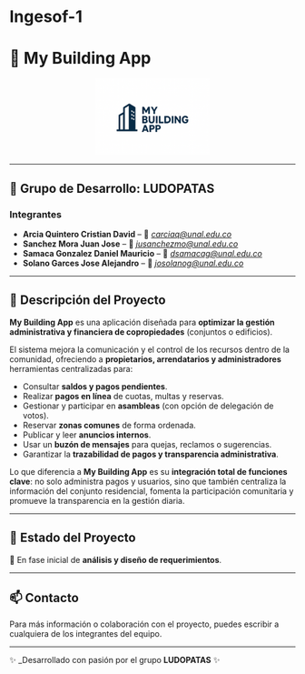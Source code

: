 # Ingesof-1
# 🏢 My Building App  

<p align="center">
  <!-- Espacio para el logo -->
  <img src="Proyecto/Source/logo.png" alt="Logo del Proyecto" width="200"/>
</p>

---

## 👥 Grupo de Desarrollo: **LUDOPATAS**  

### Integrantes  
- **Arcia Quintero Cristian David** – 📧 *carciaq@unal.edu.co*  
- **Sanchez Mora Juan Jose** – 📧 *jusanchezmo@unal.edu.co*  
- **Samaca Gonzalez Daniel Mauricio** – 📧 *dsamacag@unal.edu.co*  
- **Solano Garces Jose Alejandro** – 📧 *josolanog@unal.edu.co*  

---

## 📖 Descripción del Proyecto  

**My Building App** es una aplicación diseñada para **optimizar la gestión administrativa y financiera de copropiedades** (conjuntos o edificios).  

El sistema mejora la comunicación y el control de los recursos dentro de la comunidad, ofreciendo a **propietarios, arrendatarios y administradores** herramientas centralizadas para:  

- Consultar **saldos y pagos pendientes**.  
- Realizar **pagos en línea** de cuotas, multas y reservas.  
- Gestionar y participar en **asambleas** (con opción de delegación de votos).  
- Reservar **zonas comunes** de forma ordenada.  
- Publicar y leer **anuncios internos**.  
- Usar un **buzón de mensajes** para quejas, reclamos o sugerencias.  
- Garantizar la **trazabilidad de pagos y transparencia administrativa**.  

Lo que diferencia a **My Building App** es su **integración total de funciones clave**: no solo administra pagos y usuarios, sino que también centraliza la información del conjunto residencial, fomenta la participación comunitaria y promueve la transparencia en la gestión diaria.   

---

## 📌 Estado del Proyecto  
🔹 En fase inicial de **análisis y diseño de requerimientos**.  

---

## 📫 Contacto  
Para más información o colaboración con el proyecto, puedes escribir a cualquiera de los integrantes del equipo.  

---
✨ _Desarrollado con pasión por el grupo **LUDOPATAS** ✨
